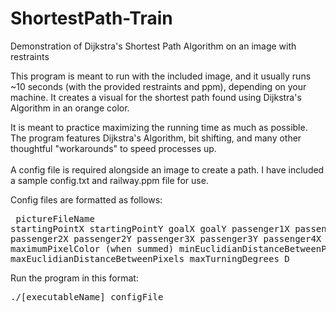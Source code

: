 # ShortestPath-Train
Demonstration of Dijkstra's Shortest Path Algorithm on an image with restraints

This program is meant to run with the included image, and it usually runs ~10 seconds (with the provided restraints and ppm), depending on your machine.
It creates a visual for the shortest path found using Dijkstra's Algorithm in an orange color. 

It is meant to practice maximizing the running time as much as possible. The program features Dijkstra's Algorithm, bit shifting, and many other thoughtful "workarounds" to speed processes up.<br>
</br>A config file is required alongside an image to create a path. I have included a sample config.txt and railway.ppm file for use.

Config files are formatted as follows:<br><pre>
pictureFileName
startingPointX startingPointY
goalX 	       goalY
passenger1X    passenger1Y
passenger2X    passenger2Y
passenger3X    passenger3Y
passenger4X    passenger4Y
maximumPixelColor (when summed)
minEuclidianDistanceBetweenPixels
maxEuclidianDistanceBetweenPixels
maxTurningDegrees
D
</pre>

Run the program in this format:
<pre>./[executableName] configFile</pre>
